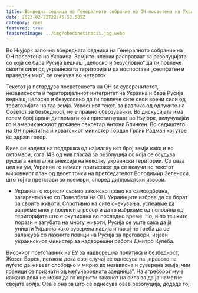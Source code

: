 ```yaml
---
title: Вонредна седница на Генералното собрание на ОН посветена на Украина
date: 2023-02-22T22:45:52.505Z
category: свет
featured: true
featuredImage: ../img/obedinetinacii.jpg.webp
---
```


Во Њујорк започна вонредната седница на Генералното собрание на ОН посветена на Украина. Земјите-членки расправаат за резолуцијата со која се бара Русија веднаш „целосно и безусловно“ да ги повлече своите сили од украинската територија и да воспостави „сеопфатен и праведен мир“, се очекува во четврток.

Текстот ја потврдува посветеноста на ОН за суверенитетот, независноста и територијалниот интегритет на Украина и бара Русија веднаш, целосно и безусловно да ги повлече сите свои воени сили од територијата на таа земја. Усвоениот текст, за разлика од одлуките на Советот за безбедност, не е правно обврзувачки. Во дискусијата има голем број врвни дипломати кои пристигнуваат во Њујорк, вклучувајќи го и американскиот државен секретар Антони Блинкен. Во седиштето на ОН пристигна и хрватскиот министер Гордан Грлиќ Радман кој утре ќе одржи говор.

Киев се надева на поддршка од најмалку ист број земји како и во октомври, кога 143 од нив гласаа за резолуција со која се осудува руската нелегална анексија на неколку украински територии. Со оваа цел на ум, Украина го намали притисокот да се вклучи во текстот мировниот план од десет точки на претседателот Володимир Зеленски, што тој го претстави во ноември, според дипломатски извори.

- Украина го користи своето законско право на самоодбрана, загарантирано со Повелбата на ОН. Украинците избраа да се борат за своите животи. Спротивно на сите очекувања, успеавме да запреме многу посилен агресор и да го избркаме од половина од територијата што е окупирана во последно време. Но, и по тешките порази и загубата на многу животи, Русија сè уште сака да ја уништи Украина како суверена нација и никој не треба да се залажува со лажните повици на Русија за преговори, изјави украинскиот министер за надворешни работи Дмитро Кулеба.

Високиот претставник на ЕУ за надворешна политика и безбедност, Жозеп Борел, истакна дека овој случај се однесува на „правото на луѓето да живеат слободно и мирно во независна и суверена земја, чии граници се признати од меѓународната заедница“. На агресорот му е кажано дека не може да го користи законот на сила за да ја наметне својата волја. Ова е она за што се однесува оваа резолуција, додаде тој.
